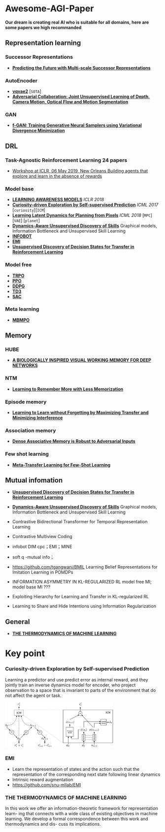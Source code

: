 
# Awesome-AGI-Paper
**Our dream is creating real AI who is suitable for all domains, here are some papers we high recommanded**
## Representation learning
### Successor Representations
   - [**Predicting the Future with Multi-scale Successor Representations**](https://www.biorxiv.org/content/10.1101/449470v1.full#ref-39)
### AutoEncoder
   - [**vqvae2**](https://github.com/rosinality/vq-vae-2-pytorch) [`SOTA`]
   - [**Adversarial Collaboration: Joint Unsupervised Learning of Depth, Camera Motion, Optical  Flow and Motion Segmentation**](https://github.com/anuragranj/cc)
### GAN
- [**f-GAN: Training Generative Neural Samplers using Variational Divergence Minimization**](https://arxiv.org/abs/1606.00709)
## DRL
### Task-Agnostic Reinforcement Learning  24 papers
 - [ Workshop at ICLR, 06 May 2019, New Orleans Building agents that explore and learn in the absence of rewards](https://tarl2019.github.io/)
### Model base
   - [**LEARNING AWARENESS MODELS**](https://arxiv.org/pdf/1804.06318.pdf) *ICLR 2018* 
   - [**Curiosity-driven Exploration by Self-supervised Prediction**](https://pathak22.github.io/noreward-rl/resources/icml17.pdf) *ICML 2017* [`curiosity`][`ICM`]
   - [**Learning Latent Dynamics for Planning from Pixels**](https://arxiv.org/pdf/1811.04551.pdf) *ICML 2018* [`MPC`][`VAE`]  [`planet`]
   - [**Dynamics-Aware Unsupervised Discovery of Skills**](https://arxiv.org/pdf/1907.01657.pdf)   Graphical models, Information Bottleneck and Unsupervised Skill Learning
   - [**INFOBOT**](https://openreview.net/pdf?id=rJg8yhAqKm) 
   - [**EMI**](https://arxiv.org/abs/1810.01176) 
   - [**Unsupervised Discovery of Decision States for Transfer in Reinforcement Learning**](https://arxiv.org/abs/1907.10580)
### Model free
   - [**TRPO**](https://arxiv.org/abs/1506.02438)
   - [**PPO**](https://arxiv.org/abs/1707.06347)
   - [**DDPG**](https://arxiv.org/abs/1509.02971)
   - [**TD3**](https://arxiv.org/abs/1802.09477)
   - [**SAC**](https://arxiv.org/abs/1801.01290)
### Meta learning
   - [**MBMPO**](https://arxiv.org/abs/1809.05214)
## Memory
### HUBE
   - [**A BIOLOGICALLY INSPIRED VISUAL WORKING MEMORY FOR DEEP NETWORKS**](https://github.com/JingbinLiu/STAWM)
### NTM
   - [**Learning to Remember More with Less Memorization**](https://arxiv.org/abs/1901.01347/)
### Episode memory
   - [**Learning to Learn without Forgetting by Maximizing Transfer and Minimizing Interference**](https://github.com/mattriemer/mer)
### Association memory
   - [**Dense Associative Memory is Robust to Adversarial Inputs**](https://arxiv.org/abs/1701.00939)
### Few shot learning
   - [**Meta-Transfer Learning for Few-Shot Learning**](https://arxiv.org/abs/1812.02391)

## Mutual infomation
- [**Unsupervised Discovery of Decision States for Transfer in Reinforcement Learning**](https://arxiv.org/abs/1907.10580)
- [**Dynamics-Aware Unsupervised Discovery of Skills**](https://arxiv.org/pdf/1907.01657.pdf)   Graphical models, Information Bottleneck and Unsupervised Skill Learning

- Contrastive Bidirectional Transformer for Temporal Representation Learning

- Contrastive Multiview Coding 

- infobot DIM cpc；EMI；MINE

- soft q -mutual info；

- https://github.com/tgangwani/BMIL    Learning Belief Representations for Imitation Learning in POMDPs

- INFORMATION ASYMMETRY IN KL-REGULARIZED RL      model free MI; model base MI  ???

- Exploiting Hierarchy for Learning and Transfer in KL-regularized RL

- Learning to Share and Hide Intentions using Information Regularization

## General
- [**THE THERMODYNAMICS OF MACHINE LEARNING**](https://arxiv.org/abs/1807.04162)

# Key point
### Curiosity-driven Exploration by Self-supervised Prediction
Learning a predictor and use predict error as internal reward, and they jointly train an inverse dynamics model for encoder, who project observation to a space that is invariant to parts of the environment that do not affect the agent or task. 

<img src="https://github.com/createamind/Awesome-AGI-Paper/blob/master/img/ICM_min-d1e454752470ec66bea6561d61f2d369d9d8f7fad92c0a3dcdc69614e5dd1f96.png" width="350" style="display:inline"/>

### EMI
* Learn the representation of states and the action such that the representation of the corresponding next state following linear dynamics
* Intrinsic reward augmentation
* https://github.com/snu-mllab/EMI

### THE THERMODYNAMICS OF MACHINE LEARNING
In this work we offer an information-theoretic framework for representation learn- ing that connects with a wide class of existing objectives in machine learning. We develop a formal correspondence between this work and thermodynamics and dis- cuss its implications.


